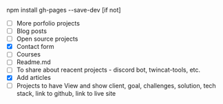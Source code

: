npm install gh-pages --save-dev [if not]
-[ ] More porfolio projects
-[ ] Blog posts
-[ ] Open source projects
-[X] Contact form
-[ ] Courses
-[ ] Readme.md
-[ ] To share about reacent projects - discord bot, twincat-tools, etc.
-[X] Add articles
-[ ] Projects to have View and show client, goal, challenges, solution, tech stack, link to github, link to live site
